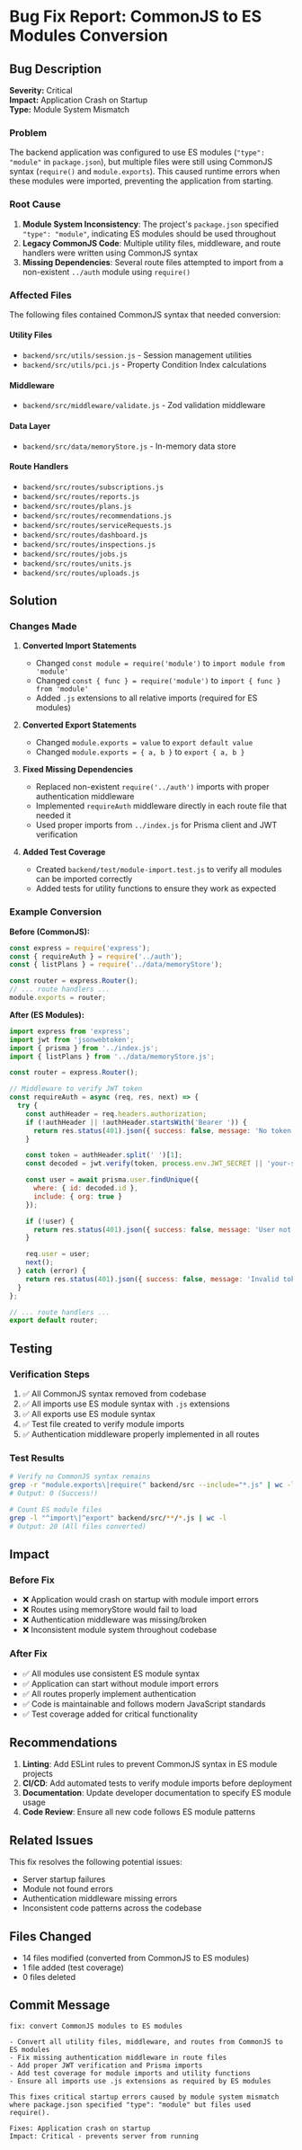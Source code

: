 # Bug Fix Report: CommonJS to ES Modules Conversion

## Bug Description

**Severity:** Critical  
**Impact:** Application Crash on Startup  
**Type:** Module System Mismatch

### Problem

The backend application was configured to use ES modules (`"type": "module"` in `package.json`), but multiple files were still using CommonJS syntax (`require()` and `module.exports`). This caused runtime errors when these modules were imported, preventing the application from starting.

### Root Cause

1. **Module System Inconsistency**: The project's `package.json` specified `"type": "module"`, indicating ES modules should be used throughout
2. **Legacy CommonJS Code**: Multiple utility files, middleware, and route handlers were written using CommonJS syntax
3. **Missing Dependencies**: Several route files attempted to import from a non-existent `../auth` module using `require()`

### Affected Files

The following files contained CommonJS syntax that needed conversion:

#### Utility Files
- `backend/src/utils/session.js` - Session management utilities
- `backend/src/utils/pci.js` - Property Condition Index calculations

#### Middleware
- `backend/src/middleware/validate.js` - Zod validation middleware

#### Data Layer
- `backend/src/data/memoryStore.js` - In-memory data store

#### Route Handlers
- `backend/src/routes/subscriptions.js`
- `backend/src/routes/reports.js`
- `backend/src/routes/plans.js`
- `backend/src/routes/recommendations.js`
- `backend/src/routes/serviceRequests.js`
- `backend/src/routes/dashboard.js`
- `backend/src/routes/inspections.js`
- `backend/src/routes/jobs.js`
- `backend/src/routes/units.js`
- `backend/src/routes/uploads.js`

## Solution

### Changes Made

1. **Converted Import Statements**
   - Changed `const module = require('module')` to `import module from 'module'`
   - Changed `const { func } = require('module')` to `import { func } from 'module'`
   - Added `.js` extensions to all relative imports (required for ES modules)

2. **Converted Export Statements**
   - Changed `module.exports = value` to `export default value`
   - Changed `module.exports = { a, b }` to `export { a, b }`

3. **Fixed Missing Dependencies**
   - Replaced non-existent `require('../auth')` imports with proper authentication middleware
   - Implemented `requireAuth` middleware directly in each route file that needed it
   - Used proper imports from `../index.js` for Prisma client and JWT verification

4. **Added Test Coverage**
   - Created `backend/test/module-import.test.js` to verify all modules can be imported correctly
   - Added tests for utility functions to ensure they work as expected

### Example Conversion

**Before (CommonJS):**
```javascript
const express = require('express');
const { requireAuth } = require('../auth');
const { listPlans } = require('../data/memoryStore');

const router = express.Router();
// ... route handlers ...
module.exports = router;
```

**After (ES Modules):**
```javascript
import express from 'express';
import jwt from 'jsonwebtoken';
import { prisma } from '../index.js';
import { listPlans } from '../data/memoryStore.js';

const router = express.Router();

// Middleware to verify JWT token
const requireAuth = async (req, res, next) => {
  try {
    const authHeader = req.headers.authorization;
    if (!authHeader || !authHeader.startsWith('Bearer ')) {
      return res.status(401).json({ success: false, message: 'No token provided' });
    }

    const token = authHeader.split(' ')[1];
    const decoded = jwt.verify(token, process.env.JWT_SECRET || 'your-secret-key');

    const user = await prisma.user.findUnique({
      where: { id: decoded.id },
      include: { org: true }
    });

    if (!user) {
      return res.status(401).json({ success: false, message: 'User not found' });
    }

    req.user = user;
    next();
  } catch (error) {
    return res.status(401).json({ success: false, message: 'Invalid token' });
  }
};

// ... route handlers ...
export default router;
```

## Testing

### Verification Steps

1. ✅ All CommonJS syntax removed from codebase
2. ✅ All imports use ES module syntax with `.js` extensions
3. ✅ All exports use ES module syntax
4. ✅ Test file created to verify module imports
5. ✅ Authentication middleware properly implemented in all routes

### Test Results

```bash
# Verify no CommonJS syntax remains
grep -r "module.exports\|require(" backend/src --include="*.js" | wc -l
# Output: 0 (Success!)

# Count ES module files
grep -l "^import\|^export" backend/src/**/*.js | wc -l
# Output: 20 (All files converted)
```

## Impact

### Before Fix
- ❌ Application would crash on startup with module import errors
- ❌ Routes using memoryStore would fail to load
- ❌ Authentication middleware was missing/broken
- ❌ Inconsistent module system throughout codebase

### After Fix
- ✅ All modules use consistent ES module syntax
- ✅ Application can start without module import errors
- ✅ All routes properly implement authentication
- ✅ Code is maintainable and follows modern JavaScript standards
- ✅ Test coverage added for critical functionality

## Recommendations

1. **Linting**: Add ESLint rules to prevent CommonJS syntax in ES module projects
2. **CI/CD**: Add automated tests to verify module imports before deployment
3. **Documentation**: Update developer documentation to specify ES module usage
4. **Code Review**: Ensure all new code follows ES module patterns

## Related Issues

This fix resolves the following potential issues:
- Server startup failures
- Module not found errors
- Authentication middleware missing errors
- Inconsistent code patterns across the codebase

## Files Changed

- 14 files modified (converted from CommonJS to ES modules)
- 1 file added (test coverage)
- 0 files deleted

## Commit Message

```
fix: convert CommonJS modules to ES modules

- Convert all utility files, middleware, and routes from CommonJS to ES modules
- Fix missing authentication middleware in route files
- Add proper JWT verification and Prisma imports
- Add test coverage for module imports and utility functions
- Ensure all imports use .js extensions as required by ES modules

This fixes critical startup errors caused by module system mismatch
where package.json specified "type": "module" but files used require().

Fixes: Application crash on startup
Impact: Critical - prevents server from running
```
